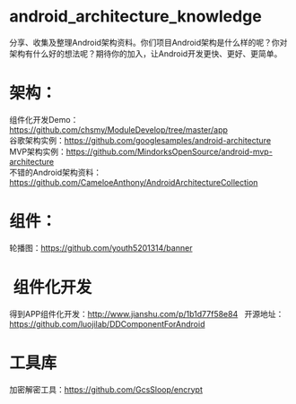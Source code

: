 # android_architecture_knowledge
分享、收集及整理Android架构资料。你们项目Android架构是什么样的呢？你对架构有什么好的想法呢？期待你的加入，让Android开发更快、更好、更简单。

# 架构：
组件化开发Demo：https://github.com/chsmy/ModuleDevelop/tree/master/app  
谷歌架构实例：https://github.com/googlesamples/android-architecture    
MVP架构实例：https://github.com/MindorksOpenSource/android-mvp-architecture    
不错的Android架构资料：https://github.com/CameloeAnthony/AndroidArchitectureCollection


# 组件：
轮播图：https://github.com/youth5201314/banner

#  组件化开发
得到APP组件化开发：http://www.jianshu.com/p/1b1d77f58e84    
开源地址：https://github.com/luojilab/DDComponentForAndroid


# 工具库
加密解密工具：https://github.com/GcsSloop/encrypt

